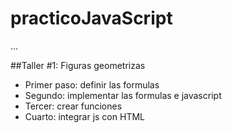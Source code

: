 # practicoJavaScript

...

##Taller #1: Figuras geometrizas

- Primer paso: definir las formulas
- Segundo: implementar las formulas e javascript
- Tercer: crear funciones
- Cuarto: integrar js con HTML

